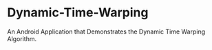 # Dynamic-Time-Warping
An Android Application that Demonstrates the Dynamic Time Warping Algorithm.
